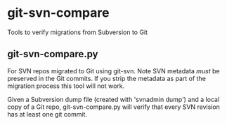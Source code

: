 # git-svn-compare
Tools to verify migrations from Subversion to Git

## git-svn-compare.py

For SVN repos migrated to Git using git-svn. Note SVN metadata *must* be preserved in the Git commits. If you strip the metadata as part of the migration process this tool will not work.

Given a Subversion dump file (created with 'svnadmin dump') and a local copy of a Git repo, git-svn-compare.py will verify that every SVN revision has at least one git commit.
